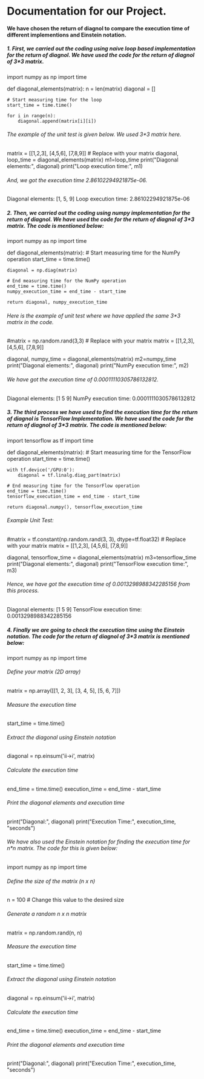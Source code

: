 # Documentation for our Project.
#### We have chosen the return of diagnol to compare the execution time of different implementions and Einstein notation.
##### 1. First, we carried out the coding using naive loop based implementation for the return of diagnol. We have used the code for the return of diagnol of 3*3 matrix.
   
   import numpy as np
import time

def diagonal_elements(matrix):
    n = len(matrix)
    diagonal = []

    # Start measuring time for the loop
    start_time = time.time()

    for i in range(n):
        diagonal.append(matrix[i][i])
###### The example of the unit test is given below. We used 3*3 matrix here.
      
matrix = [[1,2,3],
          [4,5,6],
          [7,8,9]]                # Replace with your matrix
diagonal, loop_time = diagonal_elements(matrix)
m1=loop_time
print("Diagonal elements:", diagonal)
print("Loop execution time:", m1)

###### And, we got the execution time 2.86102294921875e-06.

Diagonal elements: [1, 5, 9]
Loop execution time: 2.86102294921875e-06

##### 2. Then, we carried out the coding using numpy implementation for the return of diagnol. We have used the code for the return of diagnol of 3*3 matrix. The code is mentioned below:


import numpy as np
import time

def diagonal_elements(matrix):
    # Start measuring time for the NumPy operation
    start_time = time.time()

    diagonal = np.diag(matrix)

    # End measuring time for the NumPy operation
    end_time = time.time()
    numpy_execution_time = end_time - start_time

    return diagonal, numpy_execution_time

###### Here is the example of unit test where we have applied the same 3*3 matrix in the code. 
#matrix = np.random.rand(3,3)  # Replace with your matrix
matrix = [[1,2,3],
          [4,5,6],
          [7,8,9]]

diagonal, numpy_time = diagonal_elements(matrix)
m2=numpy_time
print("Diagonal elements:", diagonal)
print("NumPy execution time:", m2)
###### We have got the execution time of 0.00011110305786132812.   
Diagonal elements: [1 5 9]
NumPy execution time: 0.00011110305786132812


##### 3. The third process we have used to find the execution time for the return of diagnol is TensorFlow Implementation. We have used the code for the return of diagnol of 3*3 matrix. The code is mentioned below:

import tensorflow as tf
import time

def diagonal_elements(matrix):
    # Start measuring time for the TensorFlow operation
    start_time = time.time()

    with tf.device('/GPU:0'):
        diagonal = tf.linalg.diag_part(matrix)

    # End measuring time for the TensorFlow operation
    end_time = time.time()
    tensorflow_execution_time = end_time - start_time

    return diagonal.numpy(), tensorflow_execution_time

###### Example Unit Test:
#matrix = tf.constant(np.random.rand(3, 3), dtype=tf.float32)  # Replace with your matrix
matrix = [[1,2,3],
          [4,5,6],
          [7,8,9]]

diagonal, tensorflow_time = diagonal_elements(matrix)
m3=tensorflow_time
print("Diagonal elements:", diagonal)
print("TensorFlow execution time:", m3)

  ###### Hence, we have got the execution time of 0.0013298988342285156 from this process.   
Diagonal elements: [1 5 9]
TensorFlow execution time: 0.0013298988342285156

##### 4. Finally we are going to check the execution time using the Einstein notation. The code for the return of diagnol of 3*3 matrix is mentioned below:

import numpy as np
import time

###### Define your matrix (2D array)
matrix = np.array([[1, 2, 3],
                   [3, 4, 5],
                   [5, 6, 7]])

###### Measure the execution time
start_time = time.time()

###### Extract the diagonal using Einstein notation
diagonal = np.einsum('ii->i', matrix)

###### Calculate the execution time
end_time = time.time()
execution_time = end_time - start_time

###### Print the diagonal elements and execution time
print("Diagonal:", diagonal)
print("Execution Time:", execution_time, "seconds")


###### We have also used the Einstein notation for finding the execution time for n*n matrix. The code for this is given below:
import numpy as np
import time

###### Define the size of the matrix (n x n)
n = 100  # Change this value to the desired size

###### Generate a random n x n matrix
matrix = np.random.rand(n, n)

###### Measure the execution time
start_time = time.time()

###### Extract the diagonal using Einstein notation
diagonal = np.einsum('ii->i', matrix)

###### Calculate the execution time
end_time = time.time()
execution_time = end_time - start_time

###### Print the diagonal elements and execution time
print("Diagonal:", diagonal)
print("Execution Time:", execution_time, "seconds")




